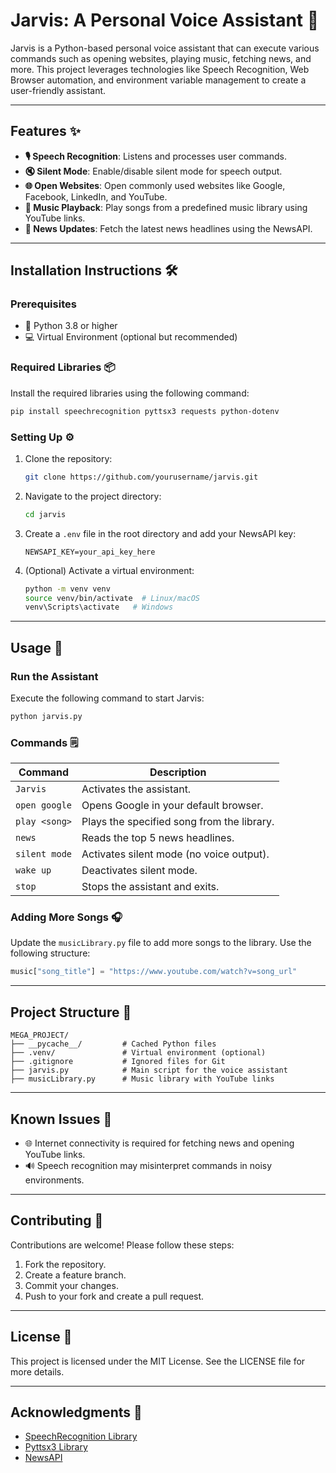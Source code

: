 # Jarvis: A Personal Voice Assistant 🤖

Jarvis is a Python-based personal voice assistant that can execute various commands such as opening websites, playing music, fetching news, and more. This project leverages technologies like Speech Recognition, Web Browser automation, and environment variable management to create a user-friendly assistant.

---

## Features ✨

- **🎙️ Speech Recognition**: Listens and processes user commands.
- **🔇 Silent Mode**: Enable/disable silent mode for speech output.
- **🌐 Open Websites**: Open commonly used websites like Google, Facebook, LinkedIn, and YouTube.
- **🎵 Music Playback**: Play songs from a predefined music library using YouTube links.
- **📰 News Updates**: Fetch the latest news headlines using the NewsAPI.

---

## Installation Instructions 🛠️

### Prerequisites
- 🐍 Python 3.8 or higher
- 💻 Virtual Environment (optional but recommended)

### Required Libraries 📦
Install the required libraries using the following command:
```bash
pip install speechrecognition pyttsx3 requests python-dotenv
```

### Setting Up ⚙️
1. Clone the repository:
   ```bash
   git clone https://github.com/yourusername/jarvis.git
   ```
2. Navigate to the project directory:
   ```bash
   cd jarvis
   ```
3. Create a `.env` file in the root directory and add your NewsAPI key:
   ```env
   NEWSAPI_KEY=your_api_key_here
   ```
4. (Optional) Activate a virtual environment:
   ```bash
   python -m venv venv
   source venv/bin/activate  # Linux/macOS
   venv\Scripts\activate   # Windows
   ```

---

## Usage 🚀

### Run the Assistant
Execute the following command to start Jarvis:
```bash
python jarvis.py
```

### Commands 🗒️
| Command           | Description                                 |
|-------------------|---------------------------------------------|
| `Jarvis`         | Activates the assistant.                   |
| `open google`    | Opens Google in your default browser.       |
| `play <song>`    | Plays the specified song from the library.  |
| `news`           | Reads the top 5 news headlines.            |
| `silent mode`    | Activates silent mode (no voice output).    |
| `wake up`        | Deactivates silent mode.                    |
| `stop`           | Stops the assistant and exits.             |

### Adding More Songs 🎧
Update the `musicLibrary.py` file to add more songs to the library. Use the following structure:
```python
music["song_title"] = "https://www.youtube.com/watch?v=song_url"
```

---

## Project Structure 📂

```plaintext
MEGA_PROJECT/
├── __pycache__/         # Cached Python files
├── .venv/               # Virtual environment (optional)
├── .gitignore           # Ignored files for Git
├── jarvis.py            # Main script for the voice assistant
├── musicLibrary.py      # Music library with YouTube links
```

---

## Known Issues 🐛
- 🌐 Internet connectivity is required for fetching news and opening YouTube links.
- 🔊 Speech recognition may misinterpret commands in noisy environments.

---

## Contributing 🤝

Contributions are welcome! Please follow these steps:
1. Fork the repository.
2. Create a feature branch.
3. Commit your changes.
4. Push to your fork and create a pull request.

---

## License 📜
This project is licensed under the MIT License. See the LICENSE file for more details.

---

## Acknowledgments 🙏
- [SpeechRecognition Library](https://pypi.org/project/SpeechRecognition/)
- [Pyttsx3 Library](https://pypi.org/project/pyttsx3/)
- [NewsAPI](https://newsapi.org/)
